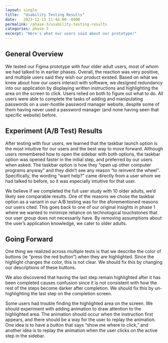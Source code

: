 ```yaml
---
layout: single
title:  "Usability Testing Results"
date:   2023-12-11 11:44:00 -0400
permalink: /phase-3/usability-testing-results
categories: phase-3
excerpt: "Here's what our users said about our prototype!"
---
```

## General Overview

We tested our Figma prototype with four older adult users, most of whom we had talked to in earlier phases. Overall, the reaction was very positive, and multiple users said they wish our product existed. Based on what we knew about how our users interact with software, we designed redundancy into our application by displaying written instructions and highlighting the area on the screen to click. Users relied on both to figure out what to do. All users were able to complete the tasks of adding and manipulating passwords on a user-hostile password manager website, despite some of them having never used a password manager (and none having seen that specific website) before.

## Experiment (A/B Test) Results

After testing with four users, we learned that the taskbar launch option is the most intuitive for our users and the best way to move forward. Although users remembered how to open the sidebar with both options, the taskbar option was opened faster in the initial step, and preferred by our users when asked. The taskbar option is how they “open up other computer programs anyway” and they didn’t see any reason “to reinvent the wheel”. Specifically, the wording “want help?” came directly from a user whom we had talked to before, so it was especially intuitive for that user.

We believe if we completed the full user study with 10 older adults, we’d likely see comparable results. One of the reasons we chose the taskbar option as a variant in our A/B testing was for the aforementioned reasons our users cited. This goes back to one of our original insights in phase 1 where we wanted to minimize reliance on technological touchstones that our user group does not necessarily have. By removing assumptions about the user’s application knowledge, we cater to older adults.

## Going Forward

One thing we realized across multiple tests is that we describe the color of buttons (ie “press the red button”) when they are highlighted. Since the highlight changes the color, this is not clear. We should fix this by changing our descriptions of these buttons.

We also discovered that having the last step remain highlighted after it has been completed causes confusion since it is not consistent with how the rest of the steps become darker after completion. We should fix this by un-highlighting the last step on the completion screen.

Some users had trouble finding the highlighted area on the screen. We should experiment with adding animation to draw attention to the highlighted area. The animation should occur when the instruction first appears, and there should be a way for the user to replay the animation. One idea is to have a button that says “show me where to click,” and another idea is to replay the animation when the user clicks on the active step in the sidebar.
